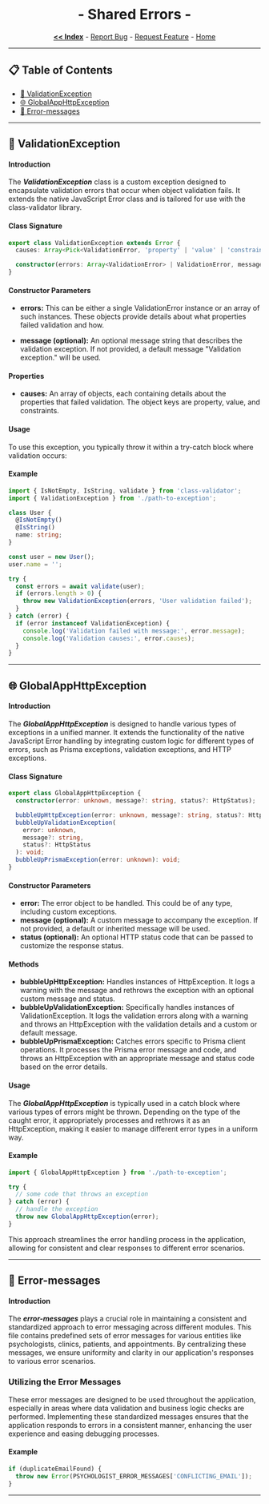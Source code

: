 <br/>

<p align="center">
  <h1 align="center"> - Shared Errors -</h3>
  <p align="center">
    <a href="https://github.com/ItaloRAmaral/cliniccontrol/tree/main/docs"><strong><< Index</strong></a>
    -
    <a href="https://github.com/italoRAmaral/cliniccontrol/issues">Report Bug</a>
    -
    <a href="https://github.com/italoRAmaral/cliniccontrol/issues">Request Feature</a>
    -
    <a href="https://github.com/ItaloRAmaral/cliniccontrol">Home</a>
  </p>
</p>

---

## 📋 Table of Contents

- [🚫 ValidationException](#validationException)
- [🌐 GlobalAppHttpException](#globalAppHttpException)
- [💬 Error-messages](#error-messages)

---

<h2 id="validationException">🚫 ValidationException</h2>

#### Introduction

The **_ValidationException_** class is a custom exception designed to encapsulate validation errors that occur when object validation fails. It extends the native JavaScript Error class and is tailored for use with the class-validator library.

#### Class Signature

```ts
export class ValidationException extends Error {
  causes: Array<Pick<ValidationError, 'property' | 'value' | 'constraints'>>;

  constructor(errors: Array<ValidationError> | ValidationError, message?: string);
}
```

#### Constructor Parameters

- **errors:** This can be either a single ValidationError instance or an array of such instances. These objects provide details about what properties failed validation and how.

- **message (optional):** An optional message string that describes the validation exception. If not provided, a default message "Validation exception." will be used.

#### Properties

- **causes:** An array of objects, each containing details about the properties that failed validation. The object keys are property, value, and constraints.

#### Usage

To use this exception, you typically throw it within a try-catch block where validation occurs:

#### Example

```ts
import { IsNotEmpty, IsString, validate } from 'class-validator';
import { ValidationException } from './path-to-exception';

class User {
  @IsNotEmpty()
  @IsString()
  name: string;
}

const user = new User();
user.name = '';

try {
  const errors = await validate(user);
  if (errors.length > 0) {
    throw new ValidationException(errors, 'User validation failed');
  }
} catch (error) {
  if (error instanceof ValidationException) {
    console.log('Validation failed with message:', error.message);
    console.log('Validation causes:', error.causes);
  }
}
```

---

<h2 id="globalAppHttpException">🌐 GlobalAppHttpException</h2>

#### Introduction

The **_GlobalAppHttpException_** is designed to handle various types of exceptions in a unified manner. It extends the functionality of the native JavaScript Error handling by integrating custom logic for different types of errors, such as Prisma exceptions, validation exceptions, and HTTP exceptions.

#### Class Signature

```ts
export class GlobalAppHttpException {
  constructor(error: unknown, message?: string, status?: HttpStatus);

  bubbleUpHttpException(error: unknown, message?: string, status?: HttpStatus): void;
  bubbleUpValidationException(
    error: unknown,
    message?: string,
    status?: HttpStatus
  ): void;
  bubbleUpPrismaException(error: unknown): void;
}
```

#### Constructor Parameters

- **error:** The error object to be handled. This could be of any type, including custom exceptions.
- **message (optional):** A custom message to accompany the exception. If not provided, a default or inherited message will be used.
- **status (optional):** An optional HTTP status code that can be passed to customize the response status.

#### Methods

- **bubbleUpHttpException:** Handles instances of HttpException. It logs a warning with the message and rethrows the exception with an optional custom message and status.
- **bubbleUpValidationException:** Specifically handles instances of ValidationException. It logs the validation errors along with a warning and throws an HttpException with the validation details and a custom or default message.
- **bubbleUpPrismaException:** Catches errors specific to Prisma client operations. It processes the Prisma error message and code, and throws an HttpException with an appropriate message and status code based on the error details.

#### Usage

The **_GlobalAppHttpException_** is typically used in a catch block where various types of errors might be thrown. Depending on the type of the caught error, it appropriately processes and rethrows it as an HttpException, making it easier to manage different error types in a uniform way.

#### Example

```ts
import { GlobalAppHttpException } from './path-to-exception';

try {
  // some code that throws an exception
} catch (error) {
  // handle the exception
  throw new GlobalAppHttpException(error);
}
```

This approach streamlines the error handling process in the application, allowing for consistent and clear responses to different error scenarios.

---

<h2 id="error-messages">💬 Error-messages</h2>

#### Introduction

The **_error-messages_** plays a crucial role in maintaining a consistent and standardized approach to error messaging across different modules. This file contains predefined sets of error messages for various entities like psychologists, clinics, patients, and appointments. By centralizing these messages, we ensure uniformity and clarity in our application's responses to various error scenarios.

### Utilizing the Error Messages

These error messages are designed to be used throughout the application, especially in areas where data validation and business logic checks are performed. Implementing these standardized messages ensures that the application responds to errors in a consistent manner, enhancing the user experience and easing debugging processes.

#### Example

```ts
if (duplicateEmailFound) {
  throw new Error(PSYCHOLOGIST_ERROR_MESSAGES['CONFLICTING_EMAIL']);
}
```

---
